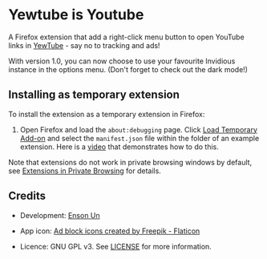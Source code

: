 #  Yewtube is Youtube
A Firefox extension that add a right-click menu button to open YouTube links in [YewTube](yewtu.be) - say no to tracking and ads!

With version 1.0, you can now choose to use your favourite Invidious instance in the options menu. (Don't forget to check out the dark mode!)



## Installing as temporary extension

To install the extension as a temporary extension in Firefox:

1. Open Firefox and load the `about:debugging` page. Click [Load Temporary Add-on](https://developer.mozilla.org/en-US/Add-ons/WebExtensions/Temporary_Installation_in_Firefox) and select the `manifest.json` file within the folder of an example extension. Here is a [video](https://www.yewtu.be/watch?v=cer9EUKegG4) that demonstrates how to do this. 

Note that extensions do not work in private browsing windows by default, see [Extensions in Private Browsing](https://support.mozilla.org/en-US/kb/extensions-private-browsing#w_enabling-or-disabling-extensions-in-private-windows) for details.



## Credits
- Development: [Enson Un](https://github.com/ensonun)
- App icon: <a href="https://www.flaticon.com/free-icons/ad-block" title="ad block icons">Ad block icons created by Freepik - Flaticon</a>

- Licence: GNU GPL v3. See [LICENSE](LICENSE) for more information.